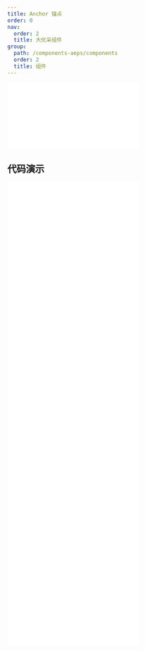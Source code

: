 ```yaml
---
title: Anchor 锚点
order: 0
nav:
  order: 2
  title: 大优采组件
group:
  path: /components-aeps/components
  order: 2
  title: 组件
---
```


<div>
<embed src="@docs-common/anchor/index.md"></embed>
</div>
        
## 代码演示

<Row gutter=8>

  <Col span=12>
    
  <div class="code-box"><embed src="@abiz-rc-aeps/anchor/demo/basic-anchor-aeps.md"></embed></div>
          
  <div class="code-box"><embed src="@abiz-rc-aeps/anchor/demo/onChange-anchor-aeps.md"></embed></div>
          
  <div class="code-box"><embed src="@abiz-rc-aeps/anchor/demo/static-anchor-aeps.md"></embed></div>
          
  </Col>
          
  <Col span=12>
    
  <div class="code-box"><embed src="@abiz-rc-aeps/anchor/demo/customizeHighlight-anchor-aeps.md"></embed></div>
          
  <div class="code-box"><embed src="@abiz-rc-aeps/anchor/demo/onClick-anchor-aeps.md"></embed></div>
          
  <div class="code-box"><embed src="@abiz-rc-aeps/anchor/demo/targetOffset-anchor-aeps.md"></embed></div>
          
  </Col>
          
</Row>
        
<div><embed src="@docs-common/anchor/index-api.md"></embed><div>
        